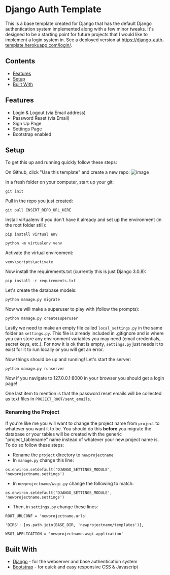 # Django Auth Template

This is a base template created for Django that has the default Django authentication system implemented along with a few minor tweaks.  It's designed to be a starting point for future projects that I would like to implement a login system in.  See a deployed version at https://django-auth-template.herokuapp.com/login/.

## Contents
- [Features](#features)
- [Setup](#setup)
- [Built With](#built-with)

## Features

- Login & Logout (via Email address) 
- Password Reset (via Email)
- Sign Up Page
- Settings Page
- Bootstrap enabled

## Setup
To get this up and running quickly follow these steps:

On Github, click "Use this template" and create a new repo:
![image](https://user-images.githubusercontent.com/33850990/89134476-303e1700-d4eb-11ea-87df-02e00ddbcb0d.png)

In a fresh folder on your computer, start up your git:
```
git init
```
Pull in the repo you just created:
```
git pull INSERT_REPO_URL_HERE
```

Install virtualenv if you don't have it already and set up the environment (in the root folder still):
```
pip install virtual env
```
```
python -m virtualenv venv
```
Activate the virtual environment:
```
venv\scripts\activate
```

Now install the requirements.txt (currently this is just Django 3.0.8):
```
pip install -r requirements.txt
```

Let's create the database models:
```
python manage.py migrate
```

Now we will make a superuser to play with (follow the prompts):
```
python manage.py createsuperuser
```

Lastly we need to make an empty file called ```local_settings.py``` in the same folder as ```settings.py```.  This file is already included in .gitignore and is where you can store any environment variables you may need (email credentials, secret keys, etc.).  For now it is ok that is empty, ```settings.py``` just needs it to exist for it to run locally or you will get an error.

Now things should be up and running!  Let's start the server:
```
python manage.py runserver
```
Now if you navigate to 127.0.0.1:8000 in your browser you should get a login page!

One last item to mention is that the password reset emails will be collected as text files in ```PROJECT_ROOT/sent_emails```.  

### Renaming the Project

If you're like me you will want to change the project name from ```project``` to whatever you want it to be. You should do this **before** you migrate the database or your tables will be created with the generic "project_tablename" name instead of whatever your new project name is.  To do so follow these steps:

- Rename the ```project``` directory to ```newprojectname```
- In ```manage.py``` change this line:
```
os.environ.setdefault('DJANGO_SETTINGS_MODULE', 'newprojectname.settings')
```
- In ```newprojectname/wsgi.py``` change the following to match:
```
os.environ.setdefault('DJANGO_SETTINGS_MODULE', 'newprojectname.settings')
```
- Then, in ```settings.py``` change these lines:
```
ROOT_URLCONF = 'newprojectname.urls'
```
```
'DIRS': [os.path.join(BASE_DIR, 'newprojectname/templates')],
```
```
WSGI_APPLICATION = 'newprojectname.wsgi.application'
```


## Built With
- [Django](https://www.djangoproject.com/start/overview/) - for the webserver and base authentication system
- [Bootstrap](https://getbootstrap.com/docs/4.0/getting-started/introduction/) - for quick and easy responsive CSS & Javascript
